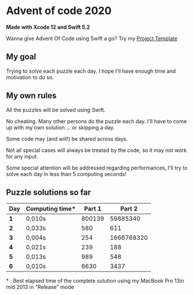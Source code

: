 # Advent of code 2020
**Made with Xcode 12 and Swift 5.2**

Wanna give Advent Of Code using Swift a go? Try my [Project Template](https://github.com/Dean151/Advent-of-code-Swift-Starter)

## My goal
Trying to solve each puzzle each day.
I hope I'll have enough time and motivation to do so.

## My own rules

All the puzzles will be solved using Swift.

No cheating. Many other persons do the puzzle each day.
I'll have to come up with my own solution ... or skipping a day.

Some code may (and will!) be shared across days.

Not all special cases will always be treated by the code, so it may not work for any input.

Some special attention will be addressed regarding performances, I'll try to solve each day in less than 5 computing seconds!

## Puzzle solutions so far

| Day    | Computing time* | Part 1     | Part 2     |
|--------|-----------------|------------|------------|
| **1**  | 0,010s          | 800139     | 59885340   |
| **2**  | 0,033s          | 580        | 611        |
| **3**  | 0,004s          | 254        | 1666768320 |
| **4**  | 0,021s          | 239        | 188        |
| **5**  | 0,013s          | 989        | 548        |
| **6**  | 0,010s          | 6630       | 3437       |

\* : Best elapsed time of the complete solution using my MacBook Pro 13in mid 2013 in "Release" mode
